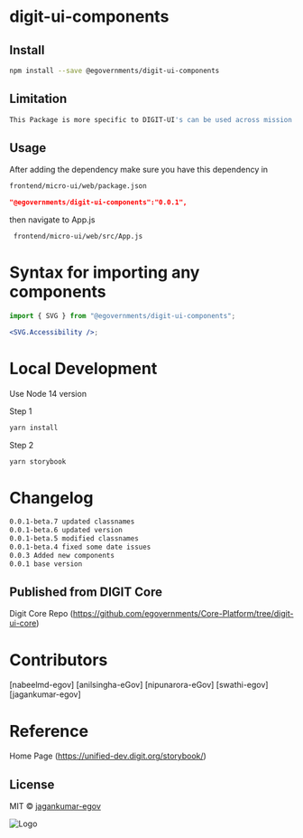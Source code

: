 
# digit-ui-components

## Install

```bash
npm install --save @egovernments/digit-ui-components
```

## Limitation

```bash
This Package is more specific to DIGIT-UI's can be used across mission's
```

## Usage

After adding the dependency make sure you have this dependency in

```bash
frontend/micro-ui/web/package.json
```

```json
"@egovernments/digit-ui-components":"0.0.1",
```

then navigate to App.js

```bash
 frontend/micro-ui/web/src/App.js
```

# Syntax for importing any components

```jsx
import { SVG } from "@egovernments/digit-ui-components";

<SVG.Accessibility />;
```

# Local Development
Use Node 14 version 

Step 1

 ```bash
yarn install 
```

Step 2

 ```bash
yarn storybook 
```


# Changelog

```bash
0.0.1-beta.7 updated classnames 
0.0.1-beta.6 updated version
0.0.1-beta.5 modified classnames
0.0.1-beta.4 fixed some date issues 
0.0.3 Added new components
0.0.1 base version
```

## Published from DIGIT Core

Digit Core Repo (https://github.com/egovernments/Core-Platform/tree/digit-ui-core)

# Contributors

[nabeelmd-egov] [anilsingha-eGov] [nipunarora-eGov] [swathi-egov] [jagankumar-egov]

# Reference

Home Page (https://unified-dev.digit.org/storybook/)

## License

MIT © [jagankumar-egov](https://github.com/jagankumar-egov)

![Logo](https://s3.ap-south-1.amazonaws.com/works-dev-asset/mseva-white-logo.png)

